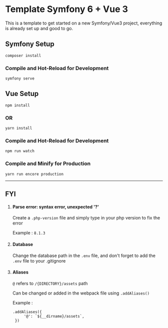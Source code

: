 # Template Symfony 6 + Vue 3

   This is a template to get started on a new Symfony/Vue3 project, everything is already set up and good to go.

## Symfony Setup

```symfony
composer install
```

### Compile and Hot-Reload for Development

```symfony
symfony serve
```

## Vue Setup

```vue
npm install
```

### OR

```vue
yarn install
```

### Compile and Hot-Reload for Development

```vue
npm run watch
```

### Compile and Minify for Production

```vue
yarn run encore production
```

---

## FYI

1. #### Parse error: syntax error, unexpected '?'

   Create a ` .php-version ` file and simply type in your php version to fix the error

   Example : ` 8.1.3 `

2. #### Database

   Change the database path in the ` .env ` file, and don't forget to add the ` .env ` file to your .gitignore

3. #### Aliases

   ` @ ` refers to ` /{DIRECTORY}/assets ` path
   
   Can be changed or added in the webpack file using `.addAliases()`
   
   Example : 
   ```
   .addAliases({
        '@': `${__dirname}/assets`,
    })
    ```
